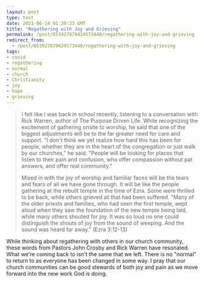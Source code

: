 ```yaml
---
layout: post
type: text
date: 2021-06-14 01:30:23 GMT
title: "Regathering with Joy and Grieving"
permalink: /post/653927879424573440/regathering-with-joy-and-grieving
redirect_from: 
  - /post/653927879424573440/regathering-with-joy-and-grieving
tags:
- covid
- regathering
- normal
- church
- Christianity
- joy
- hope
- grieving
---
```

<blockquote><p>I felt like I was back in school recently, listening to a conversation with Rick Warren, author of The Purpose Driven Life. While recognizing the excitement of gathering onsite to worship, he said that one of the biggest adjustments will be to the far greater need for care and support. "I don't think we yet realize how hard this has been for people, whether they are in the heart of the congregation or just walk by our churches," he said. "People will be looking for places that listen to their pain and confusion, who offer compassion without pat answers, and offer real community."</p>

<p>Mixed in with the joy of worship and familiar faces will be the tears and fears of all we have gone through. It will be like the people gathering at the rebuilt temple in the time of Ezra. Some were thrilled to be back, while others grieved all that had been suffered. "Many of the older priests and families, who had seen the first temple, wept aloud when they saw the foundation of the new temple being laid, while many others shouted for joy. It was so loud no one could distinguish the shouts of joy from the sound of weeping. And the sound was heard far away." (Ezra 3:12-13) </p></blockquote>

<p>While thinking about regathering with others in our church community, these words from Pastors John Crosby and Rick Warren have resonated. What we're coming back to isn't the same that we left. There is no "normal" to return to as everyone has been changed in some way. I pray that our church communities can be good stewards of both joy and pain as we move forward into the new work God is doing.</p>